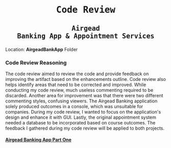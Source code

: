 # <pre align="center">Code Review</pre>

## <pre align="center">Airgead Banking App & Appointment Services</pre>

Location: **AirgeadBankApp** Folder

### Code Review Reasoning

The code review aimed to review the code and provide feedback on improving the artifact based on the enhancements outline. Code review also helps identify areas that need to be corrected and improved. While conducting my code review, much useless commenting required to be discarded. Another area for improvement was that there were two different commenting styles, confusing viewers. The Airgead Banking application solely produced outcomes in a console, which was unsuitable for companies. During my code review, I wanted to focus on the application's design and enhance it with GUI. Lastly, the original appointment system needed a database to be incorporated based on course outcomes. The feedback I gathered during my code review will be applied to both projects.

#### [Airgead Banking App Part One](https://youtu.be/2HvVSMEsoPc)
